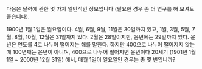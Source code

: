다음은 달력에 관한 몇 가지 일반적인 정보입니다 (필요한 경우 좀 더 연구를 해 보셔도 좋습니다).

1900년 1월 1일은 월요일이다.
4월, 6월, 9월, 11월은 30일까지 있고, 1월, 3월, 5월, 7월, 8월, 10월, 12월은 31일까지 있다.
2월은 28일이지만, 윤년에는 29일까지 있다.
윤년은 연도를 4로 나누어 떨어지는 해를 말한다. 하지만 400으로 나누어 떨어지지 않는 매 100년째는 윤년이 아니며, 400으로 나누어 떨어지면 윤년이다
20세기 (1901년 1월 1일 ~ 2000년 12월 31일) 에서, 매월 1일이 일요일인 경우는 총 몇 번입니까?
